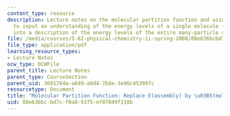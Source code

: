 ```yaml
---
content_type: resource
description: Lecture notes on the molecular partition function and using combinatorics
  to input an understanding of the energy levels of a single molecule (microscopic)
  into a description of the energy levels of the entire many-particle system (= assembly).
file: /media/courses/5-62-physical-chemistry-ii-spring-2008/88e636bcbd7cf0a89375ef87849f210b_05_562ln08.pdf
file_type: application/pdf
learning_resource_types:
- Lecture Notes
ocw_type: OCWFile
parent_title: Lecture Notes
parent_type: CourseSection
parent_uid: 3691784a-a649-a9d4-7bde-3e96c453997c
resourcetype: Document
title: "Molecular Partition Function: Replace E(assembly) by \u03B5(molecule)"
uid: 88e636bc-bd7c-f0a8-9375-ef87849f210b
---
```

